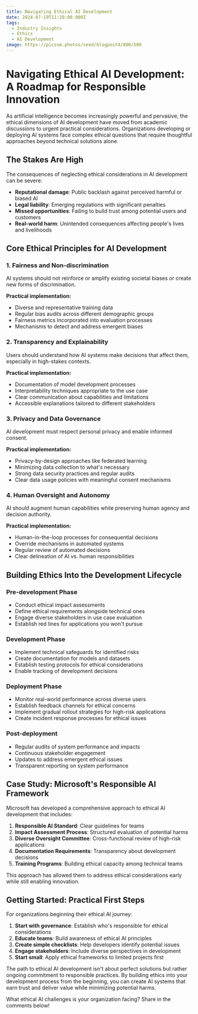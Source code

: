 ```yaml
---
title: Navigating Ethical AI Development
date: 2024-07-19T11:20:00.000Z
tags:
  - Industry Insights
  - Ethics
  - AI Development
image: https://picsum.photos/seed/blogpost4/800/500
---
```


# Navigating Ethical AI Development: A Roadmap for Responsible Innovation

As artificial intelligence becomes increasingly powerful and pervasive, the ethical dimensions of AI development have moved from academic discussions to urgent practical considerations. Organizations developing or deploying AI systems face complex ethical questions that require thoughtful approaches beyond technical solutions alone.

## The Stakes Are High

The consequences of neglecting ethical considerations in AI development can be severe:

- **Reputational damage**: Public backlash against perceived harmful or biased AI
- **Legal liability**: Emerging regulations with significant penalties
- **Missed opportunities**: Failing to build trust among potential users and customers
- **Real-world harm**: Unintended consequences affecting people's lives and livelihoods

## Core Ethical Principles for AI Development

### 1. Fairness and Non-discrimination

AI systems should not reinforce or amplify existing societal biases or create new forms of discrimination.

**Practical implementation:**
- Diverse and representative training data
- Regular bias audits across different demographic groups
- Fairness metrics incorporated into evaluation processes
- Mechanisms to detect and address emergent biases

### 2. Transparency and Explainability

Users should understand how AI systems make decisions that affect them, especially in high-stakes contexts.

**Practical implementation:**
- Documentation of model development processes
- Interpretability techniques appropriate to the use case
- Clear communication about capabilities and limitations
- Accessible explanations tailored to different stakeholders

### 3. Privacy and Data Governance

AI development must respect personal privacy and enable informed consent.

**Practical implementation:**
- Privacy-by-design approaches like federated learning
- Minimizing data collection to what's necessary
- Strong data security practices and regular audits
- Clear data usage policies with meaningful consent mechanisms

### 4. Human Oversight and Autonomy

AI should augment human capabilities while preserving human agency and decision authority.

**Practical implementation:**
- Human-in-the-loop processes for consequential decisions
- Override mechanisms in automated systems
- Regular review of automated decisions
- Clear delineation of AI vs. human responsibilities

## Building Ethics Into the Development Lifecycle

### Pre-development Phase
- Conduct ethical impact assessments
- Define ethical requirements alongside technical ones
- Engage diverse stakeholders in use case evaluation
- Establish red lines for applications you won't pursue

### Development Phase
- Implement technical safeguards for identified risks
- Create documentation for models and datasets
- Establish testing protocols for ethical considerations
- Enable tracking of development decisions

### Deployment Phase
- Monitor real-world performance across diverse users
- Establish feedback channels for ethical concerns
- Implement gradual rollout strategies for high-risk applications
- Create incident response processes for ethical issues

### Post-deployment
- Regular audits of system performance and impacts
- Continuous stakeholder engagement
- Updates to address emergent ethical issues
- Transparent reporting on system performance

## Case Study: Microsoft's Responsible AI Framework

Microsoft has developed a comprehensive approach to ethical AI development that includes:

1. **Responsible AI Standard**: Clear guidelines for teams
2. **Impact Assessment Process**: Structured evaluation of potential harms
3. **Diverse Oversight Committee**: Cross-functional review of high-risk applications
4. **Documentation Requirements**: Transparency about development decisions
5. **Training Programs**: Building ethical capacity among technical teams

This approach has allowed them to address ethical considerations early while still enabling innovation.

## Getting Started: Practical First Steps

For organizations beginning their ethical AI journey:

1. **Start with governance**: Establish who's responsible for ethical considerations
2. **Educate teams**: Build awareness of ethical AI principles
3. **Create simple checklists**: Help developers identify potential issues
4. **Engage stakeholders**: Include diverse perspectives in development
5. **Start small**: Apply ethical frameworks to limited projects first

The path to ethical AI development isn't about perfect solutions but rather ongoing commitment to responsible practices. By building ethics into your development process from the beginning, you can create AI systems that earn trust and deliver value while minimizing potential harms.

What ethical AI challenges is your organization facing? Share in the comments below! 
